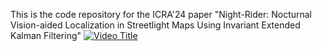 This is the code repository for the ICRA'24 paper "Night-Rider: Nocturnal Vision-aided Localization in Streetlight Maps Using Invariant Extended Kalman Filtering"
[![Video Title](http://img.youtube.com/vi/VIDEO_ID/0.jpg)](https://www.youtube.com/watch?v=Hs067MNuoQE)

